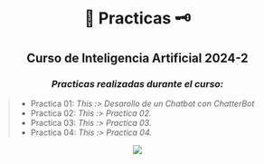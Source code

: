 <div align="center">

#  📜 Practicas 🗝️

##   Curso de Inteligencia Artificial 2024-2
 
###  <em> Practicas realizadas durante el curso: </em>
</div>

> -  Practica 01: <em> This :> Desarollo de un Chatbot con ChatterBot </em>
> -  Practica 02: <em> This :> Practica 02. </em>
> -  Practica 03: <em> This :> Practica 03. </em>
> -  Practica 04: <em> This :> Practica 04. </em>



<div align="center">

[![](https://media.giphy.com/media/l4JzdwJ33hz12Gw6s/giphy.gif)](https://www.youtube.com/watch?v=d55ELY17CFM)

</div>

